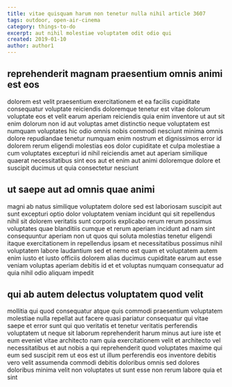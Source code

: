 ```yaml
---
title: vitae quisquam harum non tenetur nulla nihil article 3607
tags: outdoor, open-air-cinema
category: things-to-do
excerpt: aut nihil molestiae voluptatem odit odio qui
created: 2019-01-10
author: author1
---
```


## reprehenderit magnam praesentium omnis animi est eos

dolorem est velit praesentium exercitationem et ea facilis cupiditate consequatur voluptate reiciendis doloremque tenetur est vitae dolorum voluptate eos et velit earum aperiam reiciendis quia enim inventore ut aut sit enim dolorum non id aut voluptas amet distinctio neque voluptatem est numquam voluptates hic odio omnis nobis commodi nesciunt minima omnis dolore repudiandae tenetur numquam enim nostrum et dignissimos error id dolorem rerum eligendi molestias eos dolor cupiditate et culpa molestiae a cum voluptates excepturi id nihil reiciendis amet aut aperiam similique quaerat necessitatibus sint eos aut et enim aut animi doloremque dolore et suscipit ducimus ut quia consectetur nesciunt

## ut saepe aut ad omnis quae animi

magni ab natus similique voluptatem dolore sed est laboriosam suscipit aut sunt excepturi optio dolor voluptatem veniam incidunt qui sit repellendus nihil sit dolorem veritatis sunt corporis explicabo rerum rerum possimus voluptates quae blanditiis cumque et rerum aperiam incidunt ad nam sint consequuntur aperiam non ut quos qui soluta molestias tenetur eligendi itaque exercitationem in repellendus ipsam et necessitatibus possimus nihil voluptatem labore laudantium sed et nemo est quam et voluptatem autem enim iusto et iusto officiis dolorem alias ducimus cupiditate earum aut esse veniam voluptas aperiam debitis id et et voluptas numquam consequatur ad quia nihil odio aliquam impedit

## qui ab autem delectus voluptatem quod velit

mollitia qui quod consequatur atque quis commodi praesentium voluptatem molestiae nulla repellat aut facere quasi pariatur consequatur qui vitae saepe et error sunt qui quo veritatis et tenetur veritatis perferendis voluptatem ut neque sit laborum reprehenderit harum minus aut iure iste et eum eveniet vitae architecto nam quia exercitationem velit et architecto vel necessitatibus et aut nobis a qui reprehenderit quod voluptates maxime qui eum sed suscipit rem ut eos est ut illum perferendis eos inventore debitis vero velit assumenda commodi debitis doloribus omnis sed dolores doloribus minima velit non voluptates ut sunt esse non rerum labore quia et sint
